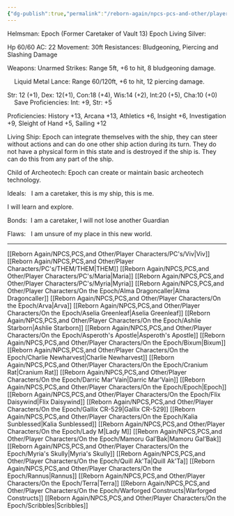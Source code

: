```yaml
---
{"dg-publish":true,"permalink":"/reborn-again/npcs-pcs-and-other/player-characters/on-the-epoch/epoch/"}
---
```


Helmsman: Epoch (Former Caretaker of Vault 13)
 Epoch Living Silver: 

Hp 60/60 AC: 22 Movement: 30ft Resistances: Bludgeoning, Piercing and Slashing Damage

Weapons: Unarmed Strikes: Range 5ft, +6 to hit, 8 bludgeoning damage.

    Liquid Metal Lance: Range 60/120ft, +6 to hit, 12 piercing damage.

Str: 12 (+1), Dex: 12(+1), Con:18 (+4), Wis:14 (+2), Int:20 (+5), Cha:10 (+0)         Save Proficiencies: Int: +9, Str: +5

Proficiencies: History +13, Arcana +13, Athletics +6, Insight +6, Investigation +9, Sleight of Hand +5, Sailing +12

  

Living Ship: Epoch can integrate themselves with the ship, they can steer without actions and can do one other ship action during its turn. They do not have a physical form in this state and is destroyed if the ship is. They can do this from any part of the ship.

Child of Archeotech: Epoch can create or maintain basic archeotech technology.

  

Ideals:   I am a caretaker, this is my ship, this is me. 

I will learn and explore.

Bonds:  I am a caretaker, I will not lose another Guardian

Flaws:   I am unsure of my place in this new world.

---
[[Reborn Again/NPCS,PCS,and Other/Player Characters/PC's/Viv\|Viv]]
[[Reborn Again/NPCS,PCS,and Other/Player Characters/PC's/THEM/THEM\|THEM]]
[[Reborn Again/NPCS,PCS,and Other/Player Characters/PC's/Maria\|Maria]]
[[Reborn Again/NPCS,PCS,and Other/Player Characters/PC's/Myria\|Myria]]
[[Reborn Again/NPCS,PCS,and Other/Player Characters/On the Epoch/Alma Dragoncaller\|Alma Dragoncaller]]
[[Reborn Again/NPCS,PCS,and Other/Player Characters/On the Epoch/Arva\|Arva]]
[[Reborn Again/NPCS,PCS,and Other/Player Characters/On the Epoch/Aselia Greenleaf\|Aselia Greenleaf]]
[[Reborn Again/NPCS,PCS,and Other/Player Characters/On the Epoch/Ashlie Starborn\|Ashlie Starborn]]
[[Reborn Again/NPCS,PCS,and Other/Player Characters/On the Epoch/Asperoth's Apostle\|Asperoth's Apostle]]
[[Reborn Again/NPCS,PCS,and Other/Player Characters/On the Epoch/Bixum\|Bixum]]
[[Reborn Again/NPCS,PCS,and Other/Player Characters/On the Epoch/Charlie Newharvest\|Charlie Newharvest]]
[[Reborn Again/NPCS,PCS,and Other/Player Characters/On the Epoch/Cranium Rat\|Cranium Rat]]
[[Reborn Again/NPCS,PCS,and Other/Player Characters/On the Epoch/Darric Mar'Vain\|Darric Mar'Vain]]
[[Reborn Again/NPCS,PCS,and Other/Player Characters/On the Epoch/Epoch\|Epoch]]
[[Reborn Again/NPCS,PCS,and Other/Player Characters/On the Epoch/Flix Daisywind\|Flix Daisywind]]
[[Reborn Again/NPCS,PCS,and Other/Player Characters/On the Epoch/Gallix CR-529\|Gallix CR-529]]
[[Reborn Again/NPCS,PCS,and Other/Player Characters/On the Epoch/Kalia Sunblessed\|Kalia Sunblessed]]
[[Reborn Again/NPCS,PCS,and Other/Player Characters/On the Epoch/Lady M\|Lady M]]
[[Reborn Again/NPCS,PCS,and Other/Player Characters/On the Epoch/Mamoru Gal’Bak\|Mamoru Gal’Bak]]
[[Reborn Again/NPCS,PCS,and Other/Player Characters/On the Epoch/Myria's Skully\|Myria's Skully]]
[[Reborn Again/NPCS,PCS,and Other/Player Characters/On the Epoch/Quill Ak'Ta\|Quill Ak'Ta]]
[[Reborn Again/NPCS,PCS,and Other/Player Characters/On the Epoch/Rannus\|Rannus]]
[[Reborn Again/NPCS,PCS,and Other/Player Characters/On the Epoch/Terra\|Terra]]
[[Reborn Again/NPCS,PCS,and Other/Player Characters/On the Epoch/Warforged Constructs\|Warforged Constructs]]
[[Reborn Again/NPCS,PCS,and Other/Player Characters/On the Epoch/Scribbles\|Scribbles]]